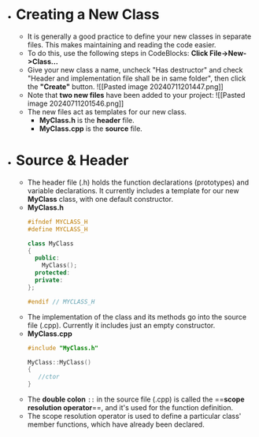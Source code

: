 - # Creating a New Class
	- It is generally a good practice to define your new classes in separate files. This makes maintaining and reading the code easier.
	- To do this, use the following steps in CodeBlocks:
		**Click File->New->Class...** 
	- Give your new class a name, uncheck "Has destructor" and check "Header and implementation file shall be in same folder", then click the **"Create"** button.
		![[Pasted image 20240711201447.png]]
	- Note that **two new files** have been added to your project:
		![[Pasted image 20240711201546.png]]
	- The new files act as templates for our new class.
		- **MyClass.h** is the **header** file.
		- **MyClass.cpp** is the **source** file.
- # Source & Header
	- The header file (.h) holds the function declarations (prototypes) and variable declarations. It currently includes a template for our new **MyClass** class, with one default constructor.
	- **MyClass.h**
		```C++
		#ifndef MYCLASS_H
		#define MYCLASS_H
		
		class MyClass
		{
		  public:
		    MyClass();
		  protected:
		  private:
		};
		
		#endif // MYCLASS_H
		```
	- The implementation of the class and its methods go into the source file (.cpp). Currently it includes just an empty constructor.
	- **MyClass.cpp**
		```C++
		#include "MyClass.h"
		
		MyClass::MyClass()
		{
		   //ctor
		}
		```
	- The **double colon** `::` in the source file (.cpp) is called the ==**scope resolution operator**==, and it's used for the function definition.
	- The scope resolution operator is used to define a particular class' member functions, which have already been declared.